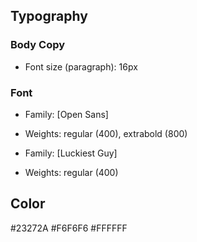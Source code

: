 ## Typography

### Body Copy

- Font size (paragraph): 16px

### Font

- Family: [Open Sans]
- Weights: regular (400), extrabold (800)

- Family: [Luckiest Guy]
- Weights: regular (400)

## Color
#23272A
#F6F6F6
#FFFFFF